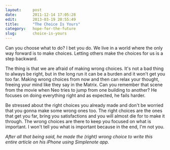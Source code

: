 ```yaml
---
layout:     post
date:       2011-12-14 17:05:28
edit:       2013-03-19 20:55:49
title:      "The Choice Is Yours"
category:   hope-for-the-future
slug:       choice-is-yours
---
```


Can you choose what to do? I bet you do. We live in a world where the only way forward is to make choices. Letting others make the choices for us is a step backward.

The thing is that we are afraid of making wrong choices. It's not a bad thing to always be right, but in the long run it can be a burden and it won't get you too far. Making wrong choices from now and then can relax your thought, freeing your mind like they say in the Matrix. Can you remember that scene from the movie when Neo tries to jump from one building to another? He focuses on doing everything right and as expected, he fails harder.

Be stressed about the right choices you already made and don't be worried that you gonna make some wrong ones too. The right choices are the ones that get you far, bring you satisfactions and you will almost die for to make it through. The wrong choices are there to keep you focused on what is important. I won't tell you what is important because in the end, I'm not you.

*After all that being said, he made the (right) wrong choice to write this entire article on his iPhone using Simplenote app.*
